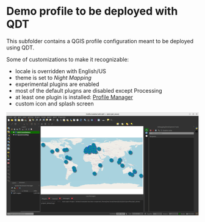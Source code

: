 # Demo profile to be deployed with QDT

This subfolder contains a QGIS profile configuration meant to be deployed using QDT.

Some of customizations to make it recognizable:

- locale is overridden with English/US
- theme is set to _Night Mapping_
- experimental plugins are enabled
- most of the default plugns are disabled except Processing
- at least one plugin is installed: [Profile Manager](https://plugins.qgis.org/plugins/profile-manager/)
- custom icon and splash screen

![QGIS UI - QDT demo profile](https://github.com/Guts/qgis-deployment-cli/blob/main/docs/static/examples_profiles_qdt-demo_qgis_ui.png?raw=true)
